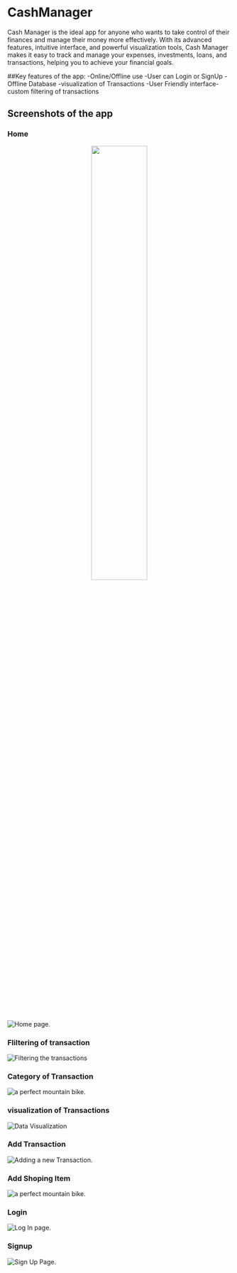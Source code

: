 # CashManager

Cash Manager is the ideal app for anyone who wants to take control of their finances and manage their money more effectively. With its advanced features, intuitive interface, and powerful visualization tools, Cash Manager makes it easy to track and manage your expenses, investments, loans, and transactions, helping you to achieve your financial goals.

##Key features of the app:
-Online/Offline use
-User can Login or SignUp 
-Offline Database
-visualization of Transactions
-User Friendly interface-custom filtering of transactions

## Screenshots of the app

### Home

<p align="center">
  <img src="https://raw.githubusercontent.com/nazmos-sakib/CashManager/main/app/src/main/res/ScreenShot/img_7.png" width="50%" height="50%">
</p>

![Home page. ](https://raw.githubusercontent.com/nazmos-sakib/CashManager/main/app/src/main/res/ScreenShot/img_7.png)


### Fliltering of transaction
![Filtering the transactions](https://raw.githubusercontent.com/nazmos-sakib/CashManager/main/app/src/main/res/ScreenShot/img.png)


### Category of Transaction 
![a perfect mountain bike.](https://raw.githubusercontent.com/nazmos-sakib/CashManager/main/app/src/main/res/ScreenShot/img_1.png)


### visualization of Transactions
![Data Visualization](https://raw.githubusercontent.com/nazmos-sakib/CashManager/main/app/src/main/res/ScreenShot/img_2.png)


### Add Transaction
![Adding a new Transaction.](https://raw.githubusercontent.com/nazmos-sakib/CashManager/main/app/src/main/res/ScreenShot/img_5.png)


### Add Shoping Item
![a perfect mountain bike.](https://raw.githubusercontent.com/nazmos-sakib/CashManager/main/app/src/main/res/ScreenShot/img_6.png)


### Login
![Log In page.](https://raw.githubusercontent.com/nazmos-sakib/CashManager/main/app/src/main/res/ScreenShot/img_3.png)


### Signup
![Sign Up Page.](https://raw.githubusercontent.com/nazmos-sakib/CashManager/main/app/src/main/res/ScreenShot/img_4.png)


